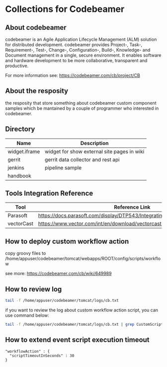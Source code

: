 # Collections for Codebeamer

## About codebeamer

codebeamer is an Agile Application Lifecycle Management (ALM) solution for distributed development.
codebeamer provides Project-, Task-, Requirement-, Test-, Change-, Configuration-, Build-, Knowledge- and Document management in a single, secure environment. It enables software and hardware development to be more collaborative, transparent and productive.

For more information see: <https://codebeamer.com/cb/project/CB>

## About the resposity

the resposity that store something about codebeamer custom component samples which be mantained by a couple of programmer who interested in codebeamer.

## Directory

|Name                   |Description                                                            |
|-----------------------|-----------------------------------------------------------------------|
|widget.iframe          |widget for show external site pages in wiki                            |
|gerrit                 |gerrit data collector and rest api                                     |
|jenkins                |pipeline sample                                                        |
|handbook               |                                                                       |

## Tools Integration Reference

|Tool                   |Reference Link                                                             |
|-----------------------|---------------------------------------------------------------------------|
|Parasoft               |<https://docs.parasoft.com/display/DTP543/Integrating+with+CodeBeamer+ALM> |
|vectorCast             |<https://www.vector.com/int/en/download/vectorcast-codebeamer-integration/>|

## How to deploy custom workflow action

copy groovy files to /home/appuser/codebeamer/tomcat/webapps/ROOT/config/scripts/workflow

see more: <https://codebeamer.com/cb/wiki/649989>

## How to review log

```bash
tail -f /home/appuser/codebeamer/tomcat/logs/cb.txt
```

if you want to review the log about custom workflow action script, you can use command below:

```bash
tail -f /home/appuser/codebeamer/tomcat/logs/cb.txt | grep CustomScript
```

## How to extend event script execution timeout

```
"workflowAction" : {
  "scriptTimeoutInSeconds" : 30
}
```
